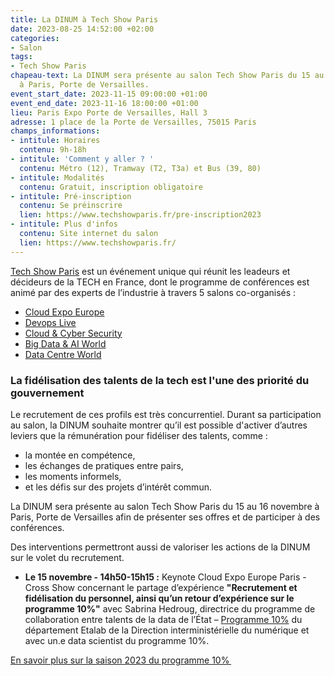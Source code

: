 ```yaml
---
title: La DINUM à Tech Show Paris
date: 2023-08-25 14:52:00 +02:00
categories:
- Salon
tags:
- Tech Show Paris
chapeau-text: La DINUM sera présente au salon Tech Show Paris du 15 au 16 novembre
  à Paris, Porte de Versailles.
event_start_date: 2023-11-15 09:00:00 +01:00
event_end_date: 2023-11-16 18:00:00 +01:00
lieu: Paris Expo Porte de Versailles, Hall 3
adresse: 1 place de la Porte de Versailles, 75015 Paris
champs_informations:
- intitule: Horaires
  contenu: 9h-18h
- intitule: 'Comment y aller ? '
  contenu: Métro (12), Tramway (T2, T3a) et Bus (39, 80)
- intitule: Modalités
  contenu: Gratuit, inscription obligatoire
- intitule: Pré-inscription
  contenu: Se préinscrire
  lien: https://www.techshowparis.fr/pre-inscription2023
- intitule: Plus d'infos
  contenu: Site internet du salon
  lien: https://www.techshowparis.fr/
---
```


[Tech Show Paris](https://www.techshowparis.fr/) est un événement unique qui réunit les leadeurs et décideurs de la TECH en France, dont le programme de conférences est animé par des experts de l’industrie à travers 5 salons co-organisés :
* [Cloud Expo Europe](https://www.cloudexpoeurope.fr/?_gl=1*1ncmej4*_gcl_au*MTc1NzAyMjEwMi4xNjg3MzM3MzE5)
* [Devops Live](https://www.cloudexpoeurope.fr/devops-live-paris?_gl=1*1ncmej4*_gcl_au*MTc1NzAyMjEwMi4xNjg3MzM3MzE5)
* [Cloud & Cyber Security](https://www.cloudsecurityexpo.fr/?_gl=1*1ncmej4*_gcl_au*MTc1NzAyMjEwMi4xNjg3MzM3MzE5)
* [Big Data & AI World](https://www.bigdataworld.fr/?_gl=1*1ncmej4*_gcl_au*MTc1NzAyMjEwMi4xNjg3MzM3MzE5)
* [Data Centre World](https://www.datacentreworld.fr/?_gl=1*1ncmej4*_gcl_au*MTc1NzAyMjEwMi4xNjg3MzM3MzE5)

### La fidélisation des talents de la tech est l'une des priorité du gouvernement
Le recrutement de ces profils est très concurrentiel. Durant sa participation au salon, la DINUM souhaite montrer qu’il est possible d'activer d’autres leviers que la rémunération pour fidéliser des talents, comme :
* la montée en compétence,
* les échanges de pratiques entre pairs, 
* les moments informels,
* et les défis sur des projets d’intérêt commun. 

La DINUM sera présente au salon Tech Show Paris du 15 au 16 novembre à Paris, Porte de Versailles afin de présenter ses offres et de participer à des conférences.

Des interventions permettront aussi de valoriser les actions de la DINUM sur le volet du recrutement.
* **Le 15 novembre - 14h50-15h15 :** Keynote Cloud Expo Europe Paris - Cross Show concernant le partage d’expérience **"Recrutement et fidélisation du personnel, ainsi qu’un retour d’expérience sur le programme 10%"** avec Sabrina Hedroug, directrice du programme de collaboration entre talents de la data de l’État – [Programme 10%](https://www.10pourcent.etalab.gouv.fr/) du département Etalab de la Direction interministérielle du numérique et avec un.e data scientist du programme 10%.

[En savoir plus sur la saison 2023 du programme 10% ](https://www.10pourcent.etalab.gouv.fr/actualites/saison2023/)